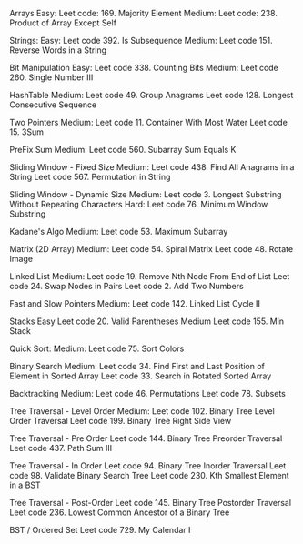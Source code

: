 Arrays
    Easy:
        Leet code: 169. Majority Element
    Medium:
        Leet code: 238. Product of Array Except Self

Strings:
    Easy:
        Leet code 392. Is Subsequence
    Medium:
        Leet code 151. Reverse Words in a String

Bit Manipulation
    Easy:
        Leet code 338. Counting Bits
    Medium:
        Leet code 260. Single Number III

HashTable
    Medium:
        Leet code 49. Group Anagrams
        Leet code 128. Longest Consecutive Sequence

Two Pointers
    Medium:
        Leet code 11. Container With Most Water
        Leet code 15. 3Sum

PreFix Sum
    Medium:
        Leet code 560. Subarray Sum Equals K

Sliding Window - Fixed Size
    Medium:
        Leet code 438. Find All Anagrams in a String
        Leet code 567. Permutation in String

Sliding Window - Dynamic Size
    Medium:
        Leet code 3. Longest Substring Without Repeating Characters
    Hard:
        Leet code 76. Minimum Window Substring

Kadane's Algo
    Medium:
        Leet code 53. Maximum Subarray

Matrix (2D Array)
    Medium:
        Leet code 54. Spiral Matrix
        Leet code 48. Rotate Image

Linked List
    Medium:
        Leet code 19. Remove Nth Node From End of List
        Leet code 24. Swap Nodes in Pairs
        Leet code 2. Add Two Numbers

Fast and Slow Pointers
    Medium:
        Leet code 142. Linked List Cycle II

Stacks
    Easy
        Leet code 20. Valid Parentheses
    Medium
        Leet code 155. Min Stack

Quick Sort:
    Medium:
        Leet code 75. Sort Colors

Binary Search
    Medium:
        Leet code 34. Find First and Last Position of Element in Sorted Array
        Leet code 33. Search in Rotated Sorted Array

Backtracking
    Medium:
        Leet code 46. Permutations
        Leet code 78. Subsets

Tree Traversal - Level Order
    Medium:
        Leet code 102. Binary Tree Level Order Traversal
        Leet code 199. Binary Tree Right Side View

Tree Traversal - Pre Order
        Leet code 144. Binary Tree Preorder Traversal
        Leet code 437. Path Sum III

Tree Traversal - In Order
        Leet code 94. Binary Tree Inorder Traversal
        Leet code 98. Validate Binary Search Tree
        Leet code 230. Kth Smallest Element in a BST

Tree Traversal - Post-Order
        Leet code 145. Binary Tree Postorder Traversal
        Leet code 236. Lowest Common Ancestor of a Binary Tree

BST / Ordered Set
        Leet code 729. My Calendar I
